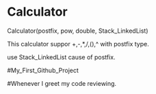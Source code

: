 # Calculator
Calculator(postfix, pow, double, Stack_LinkedList)

This calculator suppor +,-,*,/,(),^ with postfix type.

use Stack_LinkedList cause of postfix.

#My_First_Github_Project

#Whenever I greet my code reviewing.
